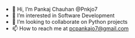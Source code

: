 - 👋 Hi, I’m Pankaj Chauhan @Pnkjo7
- 👀 I’m interested in Software Development
- 💞️ I’m looking to collaborate on Python projects
- 📫 How to reach me at pcpankajo7@gmail.com

<!---
Pnkjo7/Pnkjo7 is a ✨ special ✨ repository because its `README.md` (this file) appears on your GitHub profile.
You can click the Preview link to take a look at your changes.
--->

